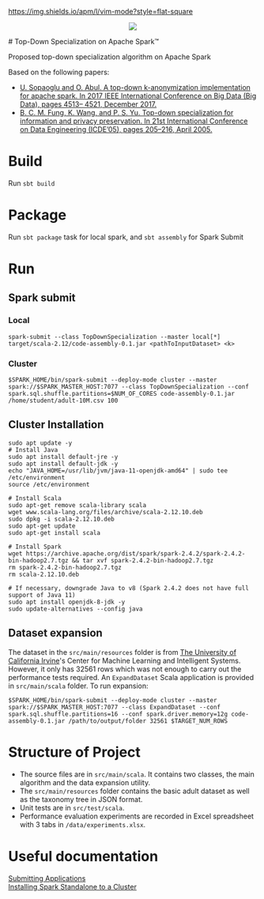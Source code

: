 https://img.shields.io/apm/l/vim-mode?style=flat-square
<p align="center">
  <a href="https://github.com/micophilip/tds-spark/blob/master/LICENSE" alt="License">
    <img src=https://img.shields.io/apm/l/vim-mode?style=flat-square/>
  </a>
</p>
# Top-Down Specialization on Apache Spark&trade;

Proposed top-down specialization algorithm on Apache Spark

Based on the following papers:
* [U. Sopaoglu and O. Abul. A top-down k-anonymization implementation for apache spark. In 2017 IEEE International Conference on Big Data (Big Data), pages 4513– 4521, December 2017.](https://ieeexplore-ieee-org.proxy.library.carleton.ca/stamp/stamp.jsp?tp=&arnumber=8258492)
* [B. C. M. Fung, K. Wang, and P. S. Yu. Top-down specialization for information and privacy preservation. In 21st International Conference on Data Engineering (ICDE’05), pages 205–216, April 2005.](https://ieeexplore-ieee-org.proxy.library.carleton.ca/stamp/stamp.jsp?tp=&arnumber=1410123)

# Build

Run `sbt build`

# Package

Run `sbt package` task for local spark, and `sbt assembly` for Spark Submit

# Run

## Spark submit

### Local

`spark-submit --class TopDownSpecialization --master local[*] target/scala-2.12/code-assembly-0.1.jar <pathToInputDataset> <k>`

### Cluster

`$SPARK_HOME/bin/spark-submit --deploy-mode cluster --master spark://$SPARK_MASTER_HOST:7077 --class TopDownSpecialization --conf spark.sql.shuffle.partitions=$NUM_OF_CORES code-assembly-0.1.jar /home/student/adult-10M.csv 100`

## Cluster Installation

```shell script
sudo apt update -y
# Install Java   
sudo apt install default-jre -y   
sudo apt install default-jdk -y   
echo "JAVA_HOME=/usr/lib/jvm/java-11-openjdk-amd64" | sudo tee /etc/environment  
source /etc/environment

# Install Scala  
sudo apt-get remove scala-library scala   
wget www.scala-lang.org/files/archive/scala-2.12.10.deb   
sudo dpkg -i scala-2.12.10.deb  
sudo apt-get update  
sudo apt-get install scala

# Install Spark   
wget https://archive.apache.org/dist/spark/spark-2.4.2/spark-2.4.2-bin-hadoop2.7.tgz && tar xvf spark-2.4.2-bin-hadoop2.7.tgz  
rm spark-2.4.2-bin-hadoop2.7.tgz  
rm scala-2.12.10.deb  

# If necessary, downgrade Java to v8 (Spark 2.4.2 does not have full support of Java 11)
sudo apt install openjdk-8-jdk -y
sudo update-alternatives --config java
```

## Dataset expansion

The dataset in the `src/main/resources` folder is from
 [The University of California Irvine](https://archive.ics.uci.edu/ml/datasets/Adult)'s Center for Machine Learning 
 and Intelligent Systems. However, it only has 32561 rows which was not enough to carry out the performance 
 tests required. An `ExpandDataset` Scala application is provided in `src/main/scala` folder. To run expansion:
 
 `$SPARK_HOME/bin/spark-submit --deploy-mode cluster --master spark://$SPARK_MASTER_HOST:7077 --class ExpandDataset --conf spark.sql.shuffle.partitions=16 --conf spark.driver.memory=12g code-assembly-0.1.jar /path/to/output/folder 32561 $TARGET_NUM_ROWS` 
 
# Structure of Project

* The source files are in `src/main/scala`. It contains two classes, the main algorithm and the data expansion utility.
* The `src/main/resources` folder contains the basic adult dataset as well as the taxonomy tree in JSON format.
* Unit tests are in `src/test/scala`.
* Performance evaluation experiments are recorded in Excel spreadsheet with 3 tabs in `/data/experiments.xlsx`.

# Useful documentation

[Submitting Applications](https://spark.apache.org/docs/latest/submitting-applications.html)    
[Installing Spark Standalone to a Cluster](https://spark.apache.org/docs/latest/spark-standalone.html)
